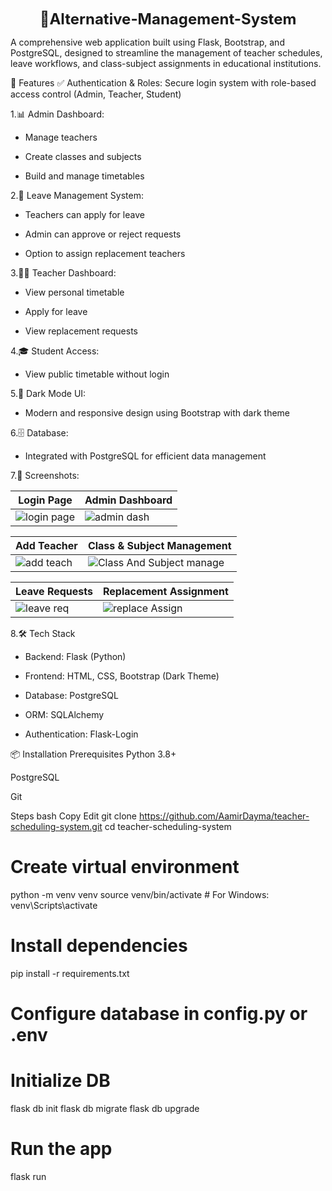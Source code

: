  <p align="center"><span style="font-size:24px"><b>🏫Alternative-Management-System</b></span></p>
A comprehensive web application built using Flask, Bootstrap, and PostgreSQL, designed to streamline the management of teacher schedules, leave workflows, and class-subject assignments in educational institutions.

🚀 Features
✅ Authentication & Roles: Secure login system with role-based access control (Admin, Teacher, Student)

1.📊 Admin Dashboard:

  - Manage teachers
                    
  - Create classes and subjects
                    
  - Build and manage timetables

2.📝 Leave Management System:

  - Teachers can apply for leave
                    
  - Admin can approve or reject requests
                    
  - Option to assign replacement teachers

3.👨‍🏫 Teacher Dashboard:

  - View personal timetable
                    
  - Apply for leave
                    
  - View replacement requests
                    

4.🎓 Student Access: 
                    
   - View public timetable without login


5.🌙 Dark Mode UI: 

   - Modern and responsive design using Bootstrap with dark theme


6.🗄️ Database: 

   - Integrated with PostgreSQL for efficient data management

7.📸 Screenshots:

| Login Page                           | Admin Dashboard                                     |
| ------------------------------------ | --------------------------------------------------- |
| ![login page](https://github.com/user-attachments/assets/0788d851-a3f0-40fb-902a-fe16badb192d) | ![admin dash](https://github.com/user-attachments/assets/a7eb993b-5f9f-4816-91e6-e70e212199cd) |
 
| Add Teacher                                 | Class & Subject Management                         |
| ------------------------------------------- | -------------------------------------------------- |
| ![add teach](https://github.com/user-attachments/assets/ecbbf72a-8ac8-4bc9-bee6-9c82a1a857ac)| ![Class And Subject manage](https://github.com/user-attachments/assets/a5440824-3c60-4ad3-a181-b3bdd2107ffd)|

| Leave Requests                                  | Replacement Assignment                                |
| ----------------------------------------------- | ----------------------------------------------------- |
| ![leave req](https://github.com/user-attachments/assets/5b1798da-3142-4f36-aff4-9e6ef8749375)| ![replace Assign](https://github.com/user-attachments/assets/67e0d521-b3cf-4fc9-b497-d127c3b860a3)|


8.🛠️ Tech Stack

 - Backend: Flask (Python)

 - Frontend: HTML, CSS, Bootstrap (Dark Theme)

 - Database: PostgreSQL

 - ORM: SQLAlchemy

 - Authentication: Flask-Login

📦 Installation
Prerequisites
Python 3.8+

PostgreSQL

Git

Steps
bash
Copy
Edit
git clone https://github.com/AamirDayma/teacher-scheduling-system.git
cd teacher-scheduling-system

# Create virtual environment
python -m venv venv
source venv/bin/activate  # For Windows: venv\Scripts\activate

# Install dependencies
pip install -r requirements.txt

# Configure database in config.py or .env

# Initialize DB
flask db init
flask db migrate
flask db upgrade

# Run the app
flask run
